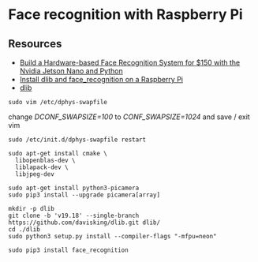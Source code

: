 # Face recognition with Raspberry Pi

## Resources
* [Build a Hardware-based Face Recognition System for $150 with the Nvidia Jetson Nano and Python](https://medium.com/@ageitgey/build-a-hardware-based-face-recognition-system-for-150-with-the-nvidia-jetson-nano-and-python-a25cb8c891fd)
* [Install dlib and face_recognition on a Raspberry Pi](https://gist.github.com/ageitgey/1ac8dbe8572f3f533df6269dab35df65)
* [dlib](https://github.com/davisking/dlib)


```shell
sudo vim /etc/dphys-swapfile
```
change *DCONF_SWAPSIZE=100* to *CONF_SWAPSIZE=1024* and save / exit vim

```shell
sudo /etc/init.d/dphys-swapfile restart
```

```shell
sudo apt-get install cmake \
  libopenblas-dev \
  liblapack-dev \
  libjpeg-dev
```

```shell
sudo apt-get install python3-picamera
sudo pip3 install --upgrade picamera[array]
```

```shell
mkdir -p dlib
git clone -b 'v19.18' --single-branch https://github.com/davisking/dlib.git dlib/
cd ./dlib
sudo python3 setup.py install --compiler-flags "-mfpu=neon"
```

```shell
sudo pip3 install face_recognition
```
